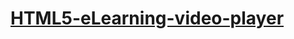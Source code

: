 # [HTML5-eLearning-video-player](https://jhyoon-dev.github.io/HTML5-eLearning-video-player/02_01.html)
